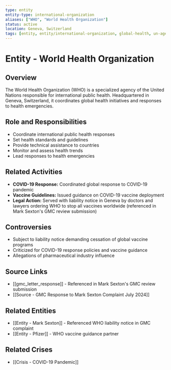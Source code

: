 ```yaml
---
type: entity
entity-type: international-organization
aliases: ["WHO", "World Health Organization"]
status: active
location: Geneva, Switzerland
tags: [entity, entity/international-organization, global-health, un-agency]
---
```


# Entity - World Health Organization

## Overview
The World Health Organization (WHO) is a specialized agency of the United Nations responsible for international public health. Headquartered in Geneva, Switzerland, it coordinates global health initiatives and responses to health emergencies.

## Role and Responsibilities
- Coordinate international public health responses
- Set health standards and guidelines
- Provide technical assistance to countries
- Monitor and assess health trends
- Lead responses to health emergencies

## Related Activities
- **COVID-19 Response:** Coordinated global response to COVID-19 pandemic
- **Vaccine Guidelines:** Issued guidance on COVID-19 vaccine deployment
- **Legal Action:** Served with liability notice in Geneva by doctors and lawyers ordering WHO to stop all vaccines worldwide (referenced in Mark Sexton's GMC review submission)

## Controversies
- Subject to liability notice demanding cessation of global vaccine programs
- Criticized for COVID-19 response policies and vaccine guidance
- Allegations of pharmaceutical industry influence

## Source Links
- [[gmc_letter_response]] - Referenced in Mark Sexton's GMC review submission
- [[Source - GMC Response to Mark Sexton Complaint July 2024]]

## Related Entities
- [[Entity - Mark Sexton]] - Referenced WHO liability notice in GMC complaint
- [[Entity - Pfizer]] - WHO vaccine guidance partner

## Related Crises
- [[Crisis - COVID-19 Pandemic]]